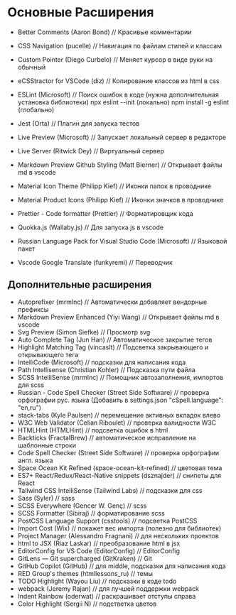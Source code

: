 # Основные Расширения

- Better Comments (Aaron Bond) // Красивые комментарии
- CSS Navigation (pucelle) // Навигация по файлам стилей и классам
- Custom Pointer (Diego Curbelo) // Меняет курсор в виде руки на обычный
- eCSStractor for VSCode (diz) // Копирование классов из html в css

- ESLint (Microsoft) // Поиск ошибок в коде (нужна дополнительная установка библиотеки)
  npx eslint --init (локально)
  npm install -g eslint (глобально)

- Jest (Orta) // Плагин для запуска тестов
- Live Preview (Microsoft) // Запускает локальный сервер в редакторе

- Live Server (Ritwick Dey) // Виртуальный сервер
- Markdown Preview Github Styling (Matt Bierner) // Открывает файлы md в vscode
- Material Icon Theme (Philipp Kief) // Иконки папок в проводнике
- Material Product Icons (Philipp Kief) // Иконки значков в проводнике
- Prettier - Code formatter (Prettier) // Форматировщик кода
- Quokka.js (Wallaby.js) // Для запуска js в vscode
- Russian Language Pack for Visual Studio Code (Microsoft) // Языковой пакет
- Vscode Google Translate (funkyremi) // Переводчик

## Дополнительные расширения

- Autoprefixer (mrmlnc) // Автоматически добавляет вендорные префиксы
- Markdown Preview Enhanced (Yiyi Wang) // Открывает файлы md в vscode
- Svg Preview (Simon Siefke) // Просмотр svg
- Auto Complete Tag (Jun Han) // Автоматическое закрытие тегов
- Highlight Matching Tag (vincaslt) // Подсветка закрывающего и открывающего тега
- IntelliCode (Microsoft) // подсказки для написания кода
- Path Intellisense (Christian Kohler) // Подсказка пути файла
- SCSS IntelliSense (mrmlnc) // Помощник автозаполнения, импортов для scss
- Russian - Code Spell Checker (Street Side Software) // проверка орфографии рус. языка
  (Добавить в settings.json "cSpell.language": "en,ru")
- stack-tabs (Kyle Paulsen) // перемещение активных вкладок влево
- W3C Web Validator (Celian Riboulet) // проверка валидности W3C
- HTMLHint (HTMLHint) // подсветка ошибок в html
- Backticks (FractalBrew) // автоматическое исправление на шаблонные строки
- Code Spell Checker (Street Side Software) // проверка орфографии англ. языка
- Space Ocean Kit Refined (space-ocean-kit-refined) // цветовая тема
- ES7+ React/Redux/React-Native snippets (dsznajder) // снипеты для React
- Tailwind CSS IntelliSense (Tailwind Labs) // подсказки для css
- Sass (Syler) // sass
- SCSS Everywhere (Gencer W. Genç) // scss
- SCSS Formatter (Sibiraj) // форматирование scss
- PostCSS Language Support (csstools) // подсветка PostCSS
- Import Cost (Wix) // покажет вес импорта (полезно для библиотек)
- Project Manager (Alessandro Fragnani) // для нескольких проектов
- html to JSX (Riaz Laskar) // преобразование html в jsx
- EditorConfig for VS Code (EditorConfig) // EditorConfig
- GitLens — Git supercharged (GitKraken) // Git
- GitHub Copilot (GitHub) // для middle, подсказки для написания кода
- RED Group's themes (htmllessons_ru) // темы
- TODO Highlight (Wayou Liu) // подсказки в коде todo
- webpack (Jeremy Rajan) // для лучшей поддержки webpack
- Indent Rainbow (oderwat) // раскрашивает отступы справа
- Color Highlight (Sergii N) // подстветка цветов
